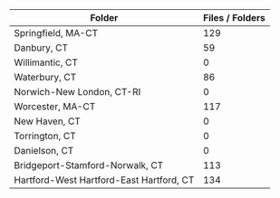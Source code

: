 | Folder                                   |   Files / Folders |
|------------------------------------------|-------------------|
| Springfield, MA-CT                       |               129 |
| Danbury, CT                              |                59 |
| Willimantic, CT                          |                 0 |
| Waterbury, CT                            |                86 |
| Norwich-New London, CT-RI                |                 0 |
| Worcester, MA-CT                         |               117 |
| New Haven, CT                            |                 0 |
| Torrington, CT                           |                 0 |
| Danielson, CT                            |                 0 |
| Bridgeport-Stamford-Norwalk, CT          |               113 |
| Hartford-West Hartford-East Hartford, CT |               134 |
